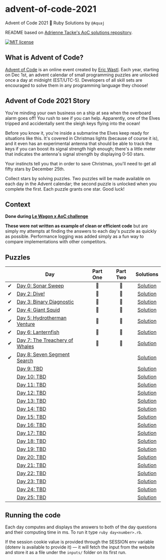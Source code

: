 # advent-of-code-2021
Advent of Code 2021 🎄 Ruby Solutions by `@Aquaj`

README based on [Adrienne Tacke's AoC solutions repository](https://github.com/adriennetacke/advent-of-code-2020).

[![MIT license](https://img.shields.io/badge/License-MIT-blue.svg)](https://opensource.org/licenses/MIT)

## What is Advent of Code?
[Advent of Code](http://adventofcode.com) is an online event created by [Eric Wastl](https://twitter.com/ericwastl).
Each year, starting on Dec 1st, an advent calendar of small programming puzzles are unlocked once a day at midnight
(EST/UTC-5). Developers of all skill sets are encouraged to solve them in any programming language they choose!

## Advent of Code 2021 Story

You're minding your own business on a ship at sea when the overboard alarm goes off! You rush to see if you can help. Apparently, one of the Elves tripped and accidentally sent the sleigh keys flying into the ocean!

Before you know it, you're inside a submarine the Elves keep ready for situations like this. It's covered in Christmas lights (because of course it is), and it even has an experimental antenna that should be able to track the keys if you can boost its signal strength high enough; there's a little meter that indicates the antenna's signal strength by displaying 0-50 stars.

Your instincts tell you that in order to save Christmas, you'll need to get all fifty stars by December 25th.

Collect stars by solving puzzles. Two puzzles will be made available on each day in the Advent calendar; the second puzzle is unlocked when you complete the first. Each puzzle grants one star. Good luck!

## Context

**Done during [Le Wagon x AoC challenge](http://lewagon-aoc.herokuapp.com/)**

**These were not written as example of clean or efficient code** but are simply my attempts at finding the answers to
each day's puzzle as quickly as possible. Performance logging was added simply as a fun way to compare implementations
with other competitors.

## Puzzles

<!-- On-hand emojis: ✔ 🌟 -->
|       | Day                                                                   | Part One | Part Two | Solutions
| :---: | -----                                                                 | :------: | :------: | :---:
|   ✔   | [Day 0: Sonar Sweep](https://adventofcode.com/2021/day/1)             |    🌟    |    🌟    | [Solution](day-01.rb)
|   ✔   | [Day 2: Dive!](https://adventofcode.com/2021/day/2)                   |    🌟    |    🌟    | [Solution](day-02.rb)
|   ✔   | [Day 3: Binary Diagnostic](https://adventofcode.com/2021/day/3)       |    🌟    |    🌟    | [Solution](day-03.rb)
|   ✔   | [Day 4: Giant Squid](https://adventofcode.com/2021/day/4)             |    🌟    |    🌟    | [Solution](day-04.rb)
|   ✔   | [Day 5: Hydrotherman Venture](https://adventofcode.com/2021/day/5)    |    🌟    |    🌟    | [Solution](day-05.rb)
|   ✔   | [Day 6: Lanternfish](https://adventofcode.com/2021/day/6)             |    🌟    |    🌟    | [Solution](day-06.rb)
|   ✔   | [Day 7: The Treachery of Whales](https://adventofcode.com/2021/day/7) |    🌟    |    🌟    | [Solution](day-07.rb)
|   ✔   | [Day 8: Seven Segment Search](https://adventofcode.com/2021/day/8)    |          |          | [Solution](day-08.rb)
|       | [Day 9: TBD](https://adventofcode.com/2021/day/9)                     |          |          | [Solution](day-09.rb)
|       | [Day 10: TBD](https://adventofcode.com/2021/day/10)                   |          |          | [Solution](day-10.rb)
|       | [Day 11: TBD](https://adventofcode.com/2021/day/11)                   |          |          | [Solution](day-11.rb)
|       | [Day 12: TBD](https://adventofcode.com/2021/day/12)                   |          |          | [Solution](day-12.rb)
|       | [Day 13: TBD](https://adventofcode.com/2021/day/13)                   |          |          | [Solution](day-13.rb)
|       | [Day 14: TBD](https://adventofcode.com/2021/day/14)                   |          |          | [Solution](day-14.rb)
|       | [Day 15: TBD](https://adventofcode.com/2021/day/15)                   |          |          | [Solution](day-15.rb)
|       | [Day 16: TBD](https://adventofcode.com/2021/day/16)                   |          |          | [Solution](day-16.rb)
|       | [Day 17: TBD](https://adventofcode.com/2021/day/17)                   |          |          | [Solution](day-17.rb)
|       | [Day 18: TBD](https://adventofcode.com/2021/day/18)                   |          |          | [Solution](day-18.rb)
|       | [Day 19: TBD](https://adventofcode.com/2021/day/19)                   |          |          | [Solution](day-19.rb)
|       | [Day 20: TBD](https://adventofcode.com/2021/day/20)                   |          |          | [Solution](day-20.rb)
|       | [Day 21: TBD](https://adventofcode.com/2021/day/21)                   |          |          | [Solution](day-21.rb)
|       | [Day 22: TBD](https://adventofcode.com/2021/day/22)                   |          |          | [Solution](day-22.rb)
|       | [Day 23: TBD](https://adventofcode.com/2021/day/23)                   |          |          | [Solution](day-23.rb)
|       | [Day 24: TBD](https://adventofcode.com/2021/day/24)                   |          |          | [Solution](day-24.rb)
|       | [Day 25: TBD](https://adventofcode.com/2021/day/25)                   |          |          | [Solution](day-25.rb)

## Running the code

Each day computes and displays the answers to both of the day questions and their computing time in ms. To run it type `ruby day<number>.rb`.

If the session cookie value is provided through the SESSION env variable (dotenv is available to provide it) — it will
fetch the input from the website and store it as a file under the `inputs/` folder on its first run.
